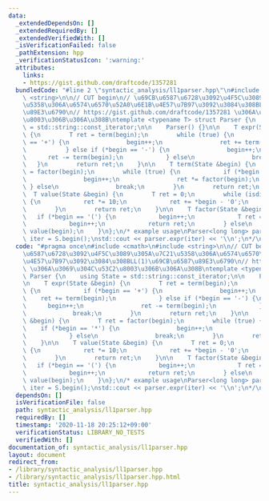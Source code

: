 ```yaml
---
data:
  _extendedDependsOn: []
  _extendedRequiredBy: []
  _extendedVerifiedWith: []
  _isVerificationFailed: false
  _pathExtension: hpp
  _verificationStatusIcon: ':warning:'
  attributes:
    links:
    - https://gist.github.com/draftcode/1357281
  bundledCode: "#line 2 \"syntactic_analysis/ll1parser.hpp\"\n#include <cmath>\n#include\
    \ <string>\n\n// CUT begin\n// \u69CB\u6587\u6728\u3092\u4F5C\u3089\u305A\u7C21\
    \u5358\u306A\u6574\u6570\u52A0\u6E1B\u4E57\u7B97\u3092\u3084\u308BLL(1)\u69CB\u6587\
    \u89E3\u6790\n// https://gist.github.com/draftcode/1357281 \u306A\u3069\u304C\u53C2\
    \u8003\u306B\u306A\u308B\ntemplate <typename T> struct Parser {\n    using State\
    \ = std::string::const_iterator;\n\n    Parser() {}\n\n    T expr(State &begin)\
    \ {\n        T ret = term(begin);\n        while (true) {\n            if (*begin\
    \ == '+') {\n                begin++;\n                ret += term(begin);\n \
    \           } else if (*begin == '-') {\n                begin++;\n          \
    \      ret -= term(begin);\n            } else\n                break;\n     \
    \   }\n        return ret;\n    }\n\n    T term(State &begin) {\n        T ret\
    \ = factor(begin);\n        while (true) {\n            if (*begin == '*') {\n\
    \                begin++;\n                ret *= factor(begin);\n           \
    \ } else\n                break;\n        }\n        return ret;\n    }\n\n  \
    \  T value(State &begin) {\n        T ret = 0;\n        while (isdigit(*begin))\
    \ {\n            ret *= 10;\n            ret += *begin - '0';\n            begin++;\n\
    \        }\n        return ret;\n    }\n\n    T factor(State &begin) {\n     \
    \   if (*begin == '(') {\n            begin++;\n            T ret = expr(begin);\n\
    \            begin++;\n            return ret;\n        } else\n            return\
    \ value(begin);\n    }\n};\n/* example usage\nParser<long long> parser();\nstd::string::const_iterator\
    \ iter = S.begin();\nstd::cout << parser.expr(iter) << '\\n';\n*/\n"
  code: "#pragma once\n#include <cmath>\n#include <string>\n\n// CUT begin\n// \u69CB\
    \u6587\u6728\u3092\u4F5C\u3089\u305A\u7C21\u5358\u306A\u6574\u6570\u52A0\u6E1B\
    \u4E57\u7B97\u3092\u3084\u308BLL(1)\u69CB\u6587\u89E3\u6790\n// https://gist.github.com/draftcode/1357281\
    \ \u306A\u3069\u304C\u53C2\u8003\u306B\u306A\u308B\ntemplate <typename T> struct\
    \ Parser {\n    using State = std::string::const_iterator;\n\n    Parser() {}\n\
    \n    T expr(State &begin) {\n        T ret = term(begin);\n        while (true)\
    \ {\n            if (*begin == '+') {\n                begin++;\n            \
    \    ret += term(begin);\n            } else if (*begin == '-') {\n          \
    \      begin++;\n                ret -= term(begin);\n            } else\n   \
    \             break;\n        }\n        return ret;\n    }\n\n    T term(State\
    \ &begin) {\n        T ret = factor(begin);\n        while (true) {\n        \
    \    if (*begin == '*') {\n                begin++;\n                ret *= factor(begin);\n\
    \            } else\n                break;\n        }\n        return ret;\n\
    \    }\n\n    T value(State &begin) {\n        T ret = 0;\n        while (isdigit(*begin))\
    \ {\n            ret *= 10;\n            ret += *begin - '0';\n            begin++;\n\
    \        }\n        return ret;\n    }\n\n    T factor(State &begin) {\n     \
    \   if (*begin == '(') {\n            begin++;\n            T ret = expr(begin);\n\
    \            begin++;\n            return ret;\n        } else\n            return\
    \ value(begin);\n    }\n};\n/* example usage\nParser<long long> parser();\nstd::string::const_iterator\
    \ iter = S.begin();\nstd::cout << parser.expr(iter) << '\\n';\n*/\n"
  dependsOn: []
  isVerificationFile: false
  path: syntactic_analysis/ll1parser.hpp
  requiredBy: []
  timestamp: '2020-11-18 20:25:12+09:00'
  verificationStatus: LIBRARY_NO_TESTS
  verifiedWith: []
documentation_of: syntactic_analysis/ll1parser.hpp
layout: document
redirect_from:
- /library/syntactic_analysis/ll1parser.hpp
- /library/syntactic_analysis/ll1parser.hpp.html
title: syntactic_analysis/ll1parser.hpp
---
```

